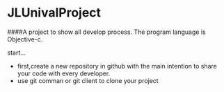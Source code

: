 # JLUnivalProject
####A project to show all develop process. The program language is Objective-c.

start...

- first,create a new repository in github with the main intention to share your code with every developer.
- use git comman or git client to clone your project

